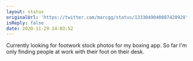 ```yaml
---
layout: status
originalUrl: 'https://twitter.com/marcgg/status/1333049040087420928'
isReply: false
date: 2020-11-29 14:03:52
---
```


Currently looking for footwork stock photos for my boxing app. So far I'm only finding people at work with their foot on their desk.
